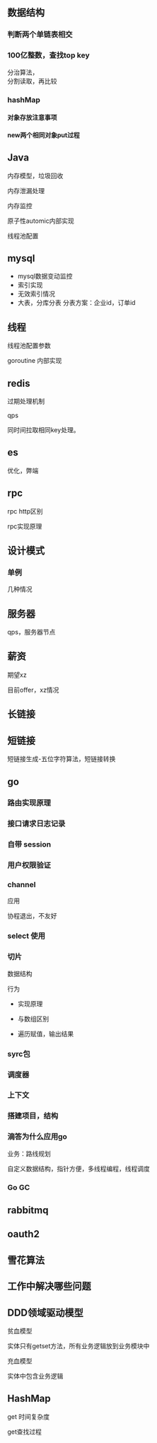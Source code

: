 ## 数据结构

### 判断两个单链表相交

### 100亿整数，查找top key

分治算法，  
分割读取，再比较

### hashMap

#### 对象存放注意事项

#### new两个相同对象put过程

## Java

内存模型，垃圾回收

内存泄漏处理

内存监控

原子性automic内部实现

线程池配置

## mysql

- mysql数据变动监控
- 索引实现
- 无效索引情况
- 大表，分库分表 分表方案：企业id，订单id

## 线程

线程池配置参数

goroutine 内部实现

## redis

过期处理机制

qps

同时间拉取相同key处理。

## es

优化，弊端

## rpc 

rpc http区别

rpc实现原理

## 设计模式

### 单例

几种情况

## 服务器

qps，服务器节点

## 薪资

期望xz

目前offer，xz情况

## 长链接

## 短链接

短链接生成-五位字符算法，短链接转换

## go

### 路由实现原理

### 接口请求日志记录

### 自带 session

### 用户权限验证

### channel

应用

协程退出，不友好

### select 使用

### 切片

数据结构

行为

- 实现原理

  

- 与数组区别

- 遍历赋值，输出结果

### syrc包

### 调度器

### 上下文

### 搭建项目，结构

### 滴答为什么应用go

业务：路线规划

自定义数据结构，指针方便，多线程编程，线程调度

### Go GC

## rabbitmq

## oauth2

## 雪花算法

## 工作中解决哪些问题



## DDD领域驱动模型

贫血模型

实体只有getset方法，所有业务逻辑放到业务模块中

充血模型

实体中包含业务逻辑

## HashMap 

get 时间复杂度

get查找过程



